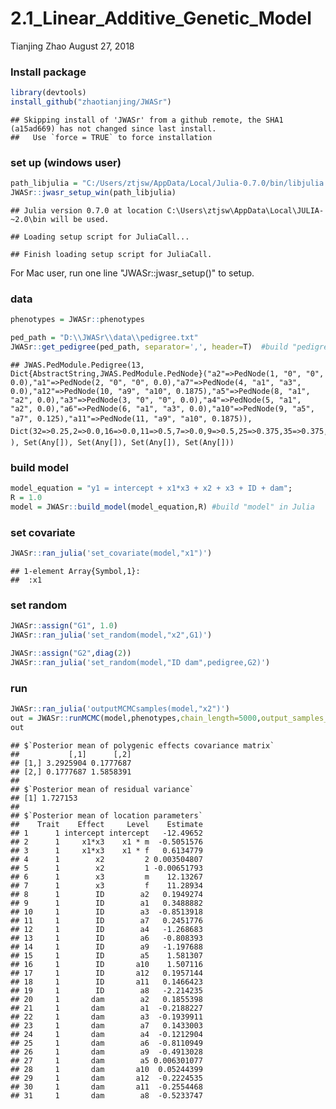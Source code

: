 2.1\_Linear\_Additive\_Genetic\_Model
================
Tianjing Zhao
August 27, 2018

### Install package

``` r
library(devtools)
install_github("zhaotianjing/JWASr")
```

    ## Skipping install of 'JWASr' from a github remote, the SHA1 (a15ad669) has not changed since last install.
    ##   Use `force = TRUE` to force installation

### set up (windows user)

``` r
path_libjulia = "C:/Users/ztjsw/AppData/Local/Julia-0.7.0/bin/libjulia.dll"
JWASr::jwasr_setup_win(path_libjulia)
```

    ## Julia version 0.7.0 at location C:\Users\ztjsw\AppData\Local\JULIA-~2.0\bin will be used.

    ## Loading setup script for JuliaCall...

    ## Finish loading setup script for JuliaCall.

For Mac user, run one line "JWASr::jwasr\_setup()" to setup.

### data

``` r
phenotypes = JWASr::phenotypes

ped_path = "D:\\JWASr\\data\\pedigree.txt"
JWASr::get_pedigree(ped_path, separator=',', header=T)  #build "pedigree" in Julia
```

    ## JWAS.PedModule.Pedigree(13, Dict{AbstractString,JWAS.PedModule.PedNode}("a2"=>PedNode(1, "0", "0", 0.0),"a1"=>PedNode(2, "0", "0", 0.0),"a7"=>PedNode(4, "a1", "a3", 0.0),"a12"=>PedNode(10, "a9", "a10", 0.1875),"a5"=>PedNode(8, "a1", "a2", 0.0),"a3"=>PedNode(3, "0", "0", 0.0),"a4"=>PedNode(5, "a1", "a2", 0.0),"a6"=>PedNode(6, "a1", "a3", 0.0),"a10"=>PedNode(9, "a5", "a7", 0.125),"a11"=>PedNode(11, "a9", "a10", 0.1875)), Dict(32=>0.25,2=>0.0,16=>0.0,11=>0.5,7=>0.0,9=>0.5,25=>0.375,35=>0.375,43=>0.375,19=>0.5), Set(Any[]), Set(Any[]), Set(Any[]), Set(Any[]))

### build model

``` r
model_equation = "y1 = intercept + x1*x3 + x2 + x3 + ID + dam";
R = 1.0
model = JWASr::build_model(model_equation,R) #build "model" in Julia
```

### set covariate

``` r
JWASr::ran_julia('set_covariate(model,"x1")')
```

    ## 1-element Array{Symbol,1}:
    ##  :x1

### set random

``` r
JWASr::assign("G1", 1.0)
JWASr::ran_julia('set_random(model,"x2",G1)')
```

``` r
JWASr::assign("G2",diag(2))
JWASr::ran_julia('set_random(model,"ID dam",pedigree,G2)')
```

### run

``` r
JWASr::ran_julia('outputMCMCsamples(model,"x2")')
out = JWASr::runMCMC(model,phenotypes,chain_length=5000,output_samples_frequency=100);
out
```

    ## $`Posterior mean of polygenic effects covariance matrix`
    ##           [,1]      [,2]
    ## [1,] 3.2925904 0.1777687
    ## [2,] 0.1777687 1.5858391
    ## 
    ## $`Posterior mean of residual variance`
    ## [1] 1.727153
    ## 
    ## $`Posterior mean of location parameters`
    ##    Trait    Effect     Level    Estimate
    ## 1      1 intercept intercept   -12.49652
    ## 2      1     x1*x3    x1 * m  -0.5051576
    ## 3      1     x1*x3    x1 * f   0.6134779
    ## 4      1        x2         2 0.003504807
    ## 5      1        x2         1 -0.00651793
    ## 6      1        x3         m    12.13267
    ## 7      1        x3         f    11.28934
    ## 8      1        ID        a2   0.1949274
    ## 9      1        ID        a1   0.3488882
    ## 10     1        ID        a3  -0.8513918
    ## 11     1        ID        a7   0.2451776
    ## 12     1        ID        a4   -1.268683
    ## 13     1        ID        a6   -0.808393
    ## 14     1        ID        a9   -1.197688
    ## 15     1        ID        a5    1.581307
    ## 16     1        ID       a10    1.507116
    ## 17     1        ID       a12   0.1957144
    ## 18     1        ID       a11   0.1466423
    ## 19     1        ID        a8   -2.214235
    ## 20     1       dam        a2   0.1855398
    ## 21     1       dam        a1  -0.2188227
    ## 22     1       dam        a3  -0.1939911
    ## 23     1       dam        a7   0.1433003
    ## 24     1       dam        a4  -0.1212904
    ## 25     1       dam        a6  -0.8110949
    ## 26     1       dam        a9  -0.4913028
    ## 27     1       dam        a5 0.006301077
    ## 28     1       dam       a10  0.05244399
    ## 29     1       dam       a12  -0.2224535
    ## 30     1       dam       a11  -0.2554468
    ## 31     1       dam        a8  -0.5233747
